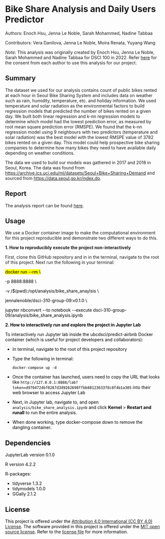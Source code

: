 # Bike Share Analysis and Daily Users Predictor

Authors: Enoch Hsu, Jenna Le Noble, Sarah Mohammed, Nadine Tabbaa

Contributors: Vera Danilova, Jenna Le Noble, Moira Renata, Yuyang Wang

*Note*: This analysis was originally created by Enoch Hsu, Jenna Le Noble, Sarah Mohammed and Nadine Tabbaa for DSCI 100 in 2022. Refer [here](https://github.com/jennalenoble/dsci-310-group-09/blob/main/consent/consent.jpg) for the consent from each author to use this analysis for our project.

## Summary

The dataset we used for our analysis contains count of public bikes rented at each hour in Seoul Bike Sharing System and includes data on weather such as rain, humidity, temperature, etc. and holiday information. We used temperature and solar radiation as the environmental factors to build regression models that predicted the number of bikes rented on a given day. We built both linear regression and k-nn regression models to determine which model had the lowest prediction error, as measured by root mean square prediction error (RMSPE). We found that the k-nn regression model using 9 neighbours with two predictors (temperature and solar radiation) was the best model with the lowest RMSPE value of 3782 bikes rented on a given day. This model could help prospective bike sharing companies to determine how many bikes they need to have available daily depending on weather conditions.

The data we used to build our models was gathered in 2017 and 2018 in Seoul, Korea. The data was found from https://archive.ics.uci.edu/ml/datasets/Seoul+Bike+Sharing+Demand and sourced from https://data.seoul.go.kr/index.do.  

## Report 

The analysis report can be found [here](https://github.com/jennalenoble/dsci-310-group-09/blob/main/analysis/bike_share_analysis.ipynb).

## Usage

We use a Docker container image to make the computational environment for this project reproducible and demonstrate two different ways to do this.

**1. How to reproducibly execute the project non-interactively**

First, clone this GitHub repository and in in the terminal, navigate to the root of this project. Next run the following in your terminal:

<mark >
  docker run --rm \
  
  -p 8888:8888 \
  
  -v /$(pwd):/opt/analysis/bike_share_anaylsis \
  
  jennalenoble/dsci-310-group-09:v0.1.0 \
  
  jupyter nbconvert --to notebook --execute dsci-310-group-09/analysis/bike_share_analysis.ipynb
<mark >
  
**2. How to interactively run and explore the project in Jupyter Lab**

To interactively run Jupyter lab inside the ubcdsci/predict-airbnb Docker container (which is useful for project developers and collaborators):

* In terminal, navigate to the root of this project repository

* Type the following in terminal:

  `docker-compose up -d`
  
* Once the container has launched, users need to copy the URL that looks like `http://127.0.0.1:8888/lab?token=d9704724bf0267d3d9262698ffbb88123633f8c8f4b1a305` into their web browser to access Jupyter Lab

* Next, in Jupyter lab, navigate to, and open `analysis/bike_share_analysis.ipynb` and click **Kernel** > **Restart and runall** to run the entire analysis.

* When done working, type docker-compose down to remove the dangling container.
 
## Dependencies

JupyterLab version 0.1.0

R version 4.2.2

R-packages: 
* tidyverse 1.3.2
* tidymodels 1.0.0
* GGally 2.1.2

## License 

This project is offered under the [Attribution 4.0 International (CC BY 4.0) License](https://creativecommons.org/licenses/by/4.0/). The software provided in this project is offered under the [MIT open source license](https://opensource.org/license/mit/). Refer to the [license file](https://github.com/jennalenoble/dsci-310-group-09/blob/main/License.md) for more information.


